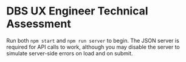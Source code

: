 # DBS UX Engineer Technical Assessment

Run both `npm start` and `npm run server` to begin. The JSON server is required for API calls to work, although you may disable the server to simulate server-side errors on load and on submit.
